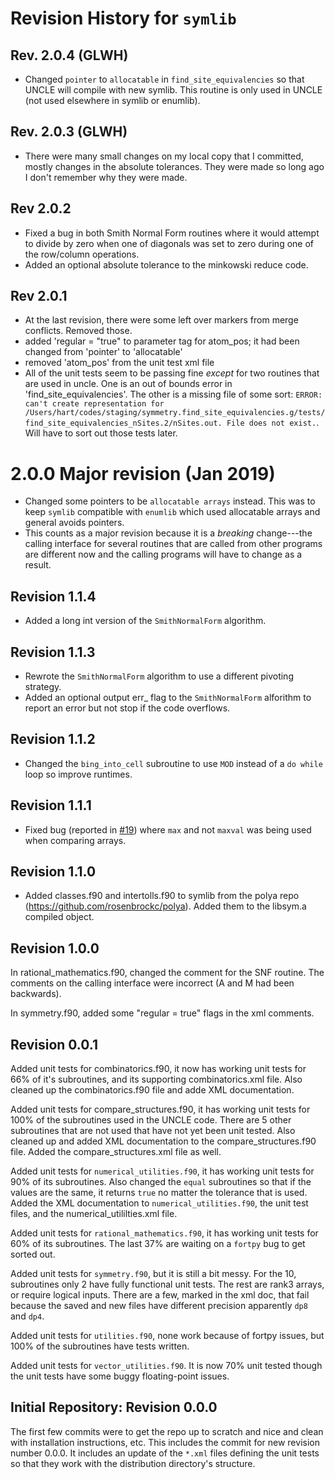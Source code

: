 # Revision History for `symlib`

## Rev. 2.0.4 (GLWH)
- Changed `pointer` to `allocatable` in `find_site_equivalencies` so that UNCLE will compile with new symlib. This routine is only used in UNCLE (not used elsewhere in symlib or enumlib).

## Rev. 2.0.3 (GLWH)
- There were many small changes on my local copy that I committed, mostly changes in the
absolute tolerances. They were made so long ago I don't remember why they were made.

## Rev 2.0.2
- Fixed a bug in both Smith Normal Form routines where it would
  attempt to divide by zero when one of diagonals was set to zero
  during one of the row/column operations.
- Added an optional absolute tolerance to the minkowski reduce code.

## Rev 2.0.1
- At the last revision, there were some left over markers from merge conflicts. Removed those.
- added 'regular = "true" to parameter tag for atom_pos; it had been changed from 'pointer' to 'allocatable'
- removed 'atom_pos' from the unit test xml file
- All of the unit tests seem to be passing fine *except* for two routines that are used in uncle. One is an out of bounds error in 'find_site_equivalencies'. The other is a missing file of some sort: `ERROR: can't create representation for /Users/hart/codes/staging/symmetry.find_site_equivalencies.g/tests/find_site_equivalencies_nSites.2/nSites.out. File does not exist.`. Will have to sort out those tests later.

# 2.0.0 Major revision (Jan 2019)
- Changed some pointers to be `allocatable arrays` instead. This was to keep `symlib` compatible with `enumlib` which used allocatable arrays and general avoids pointers.
- This counts as a major revision because it is a *breaking* change---the calling interface for several routines that are called from other programs are different now and the calling programs will have to change as a result.

## Revision 1.1.4
- Added a long int version of the `SmithNormalForm` algorithm.

## Revision 1.1.3
- Rewrote the `SmithNormalForm` algorithm to use a different pivoting
  strategy.
- Added an optional output err_ flag to the `SmithNormalForm`
  alforithm to report an error but not stop if the code overflows.

## Revision 1.1.2
- Changed the `bing_into_cell` subroutine to use `MOD` instead of a `do while` loop so improve runtimes.

## Revision 1.1.1
- Fixed bug (reported in [#19](https://github.com/msg-byu/symlib/issues/19)) where `max` and not `maxval` was being used when comparing arrays.

## Revision 1.1.0

- Added classes.f90 and intertolls.f90 to symlib from the polya repo
  (https://github.com/rosenbrockc/polya). Added them to the libsym.a
  compiled object.

## Revision 1.0.0

In rational_mathematics.f90, changed the comment for the SNF routine. The comments
on the calling interface were incorrect (A and M had been backwards).

In symmetry.f90, added some "regular = true" flags in the xml comments.

## Revision 0.0.1

Added unit tests for combinatorics.f90, it now has working unit tests for 66% of it's subroutines,
and its supporting combinatorics.xml file. Also cleaned up the combinatorics.f90 file and adde XML
documentation.

Added unit tests for compare_structures.f90, it has working unit tests for 100% of the subroutines
used in the UNCLE code. There are 5 other subroutines that are not used that have not yet been unit
tested. Also cleaned up and added XML documentation to the compare_structures.f90 file. Added the
compare_structures.xml file as well.

Added unit tests for `numerical_utilities.f90`, it has working unit tests for 90% of its
subroutines. Also changed the `equal` subroutines so that if the values are the same, it returns `true` no
matter the tolerance that is used. Added the XML documentation to `numerical_utilities.f90`, the unit
test files, and the numerical_utililties.xml file.

Added unit tests for `rational_mathematics.f90`, it has working unit tests for 60% of its
subroutines. The last 37% are waiting on a `fortpy` bug to get sorted out.

Added unit tests for `symmetry.f90`, but it is still a bit messy. For the 10, subroutines only 2 have fully functional unit tests. The rest are rank3 arrays, or require logical inputs. There are a few, marked in the xml doc, that fail because the saved and new files have different precision apparently `dp8` and `dp4`.

Added unit tests for `utilities.f90`, none work because of fortpy issues, but 100% of the subroutines have tests written.

Added unit tests for `vector_utilities.f90`. It is now 70% unit tested though the unit tests have some buggy floating-point issues.

## Initial Repository: Revision 0.0.0

The first few commits were to get the repo up to scratch and nice and clean with installation
instructions, etc. This includes the commit for new revision number 0.0.0. It includes an update of
the `*.xml` files defining the unit tests so that they work with the distribution directory's
structure.
